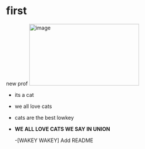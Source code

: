 # first
new prof
<img width="299" height="168" alt="image" src="https://github.com/user-attachments/assets/3a21b4a6-69eb-40dd-8be3-d6bfbbd6505c" />

* its a cat 
* we all love cats
* cats are the best lowkey
* **WE ALL LOVE CATS WE SAY IN UNION**



  -[WAKEY WAKEY] Add README
  


  
